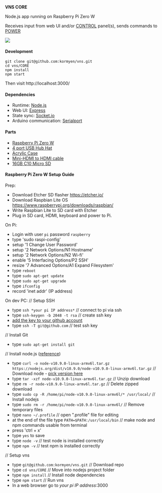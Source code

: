 **VNS CORE**

Node.js app running on Raspberry Pi Zero W

Receives input from web UI and/or [CONTROL](https://github.com/kormyen/VNS/tree/master/CONTROL) panel(s), sends commands to [POWER](https://github.com/kormyen/VNS/tree/master/POWER)

<img src='https://raw.githubusercontent.com/kormyen/VNS/master/CORE/000.jpg'>

#### Development
```
git clone git@github.com:kormyen/vns.git
cd vns/CORE
npm install
npm start
```
Then visit http://localhost:3000/

#### Dependencies

- Runtime: [Node.js](https://nodejs.org/en/)
- Web UI: [Express](https://expressjs.com/)
- State sync: [Socket.io](https://socket.io/)
- Arduino communication: [Serialport](https://node-serialport.github.io/node-serialport/)

#### Parts

- [Raspberry Pi Zero W](https://shop.pimoroni.com/products/raspberry-pi-zero-w)
- [4 port USB Hub Hat](https://www.aliexpress.com/item/4-Ports-USB-HUB-HAT-for-Raspberry-Pi-3-2-Zero-W-Extension-Board-USB-to/32826308506.html)
- [Acrylic Case](https://www.aliexpress.com/item/Raspberry-Pi-Zero-W-Case-Acrylic-Case-Black-Aluminum-Heat-Sink-Transparent-Box-compatible-for-Raspberry/32796224314.html)
- [Mini-HDMI to HDMI cable](https://www.aliexpress.com/item/High-speed-Gold-Plated-HDMI-TO-MINI-HDMI-Plug-Male-Male-HDMI-Cable-1M-2M-3M/32840949844.html)
- [16GB C10 Micro SD](https://www.aliexpress.com/item/SanDisk-Extreme-Pro-Ultra-Micro-SD-Memory-Card-SDHC-SDXC-UHS-I-C10-U3-V30-16GB/32834198741.html)

#### Raspberry Pi Zero W Setup Guide
Prep:
- Download Etcher SD flasher https://etcher.io/
- Download Raspbian Lite OS https://www.raspberrypi.org/downloads/raspbian/
- Write Raspbian Lite to SD card with Etcher
- Plug in SD card, HDMI, keyboard and power to Pi.

On Pi:
- Login with user `pi` password `raspberry`
- type 'sudo raspi-config'
- setup '1 Change User Password'
- setup '2 Network Options/N1 Hostname'
- setup '2 Network Options/N2 Wi-fi'
- enable '5 Interfacing Options/P2 SSH'
- resize '7 Advanced Options/A1 Expand Filesystem'
- type `reboot`
- type `sudo apt-get update`
- type `sudo apt-get upgrade`
- type `ifconfig`
- record 'inet addr' (IP address)

On dev PC:
// Setup SSH
- type `ssh *your pi IP address*` // connect to pi via ssh
- type `ssh-keygen -b 2048 -t rsa` // create ssh key
- [add the key to your github account](https://help.github.com/articles/adding-a-new-ssh-key-to-your-github-account/)
- type `ssh -T git@github.com` // test ssh key

// Install Git
- type `sudo apt-get install git`

// Install node.js ([reference](https://www.thepolyglotdeveloper.com/2018/03/install-nodejs-raspberry-pi-zero-w-nodesource/))
- type `curl -o node-v10.9.0-linux-armv6l.tar.gz https://nodejs.org/dist/v10.9.0/node-v10.9.0-linux-armv6l.tar.gz` // Download node - [pick version here](https://nodejs.org/dist/)
- type `tar -xzf node-v10.9.0-linux-armv6l.tar.gz` // Unzip download
- type `rm -r node-v10.9.0-linux-armv6l.tar.gz` // Delete zipped download
- type `sudo cp -R /home/pi/node-v10.9.0-linux-armv6l/* /usr/local/` // Install nodejs
- type `sudo rm -r /home/pi/node-v10.9.0-linux-armv6l/` // Remove temporary files
- type `nano ~/.profile` // open ".profile" file for editing
- at the end of the file type `PATH=$PATH:/usr/local/bin` // make node and npm commands usable from terminal
- press 'ctrl + x'
- type `yes` to save
- type `node -v` // test node is installed correctly
- type `npm -v` // test npm is installed correctly

// Setup vns
- type `git@github.com:kormyen/vns.git` // Download repo
- type `cd vns/CORE` // Move into nodejs project folder
- type `npm install` // Install node dependencies
- type `npm start` // Run vns
- In a web browser go to *your pi IP address*:3000